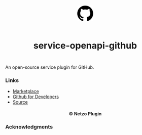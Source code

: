 <div align="center">
  <a href="https://netzo.io" target="_blank" >
    <img height="50" src="https://raw.githubusercontent.com/netzoio/netzo/main/plugins/services/service-openapi-github/src/assets/icon.png" style="margin: 12px 0px" />
  </a>

  <h1 style="padding: 6px 0px 24px 0px">service-openapi-github</h1>
</div>

An open-source service plugin for GitHub.

### Links

- [Marketplace](https://app.netzo.io/marketplace/service-openapi-github)
- [Github for Developers](https://docs.github.com/en/rest)
- [Source](https://raw.githubusercontent.com/github/rest-api-description/main/descriptions/ghes-3.4/ghes-3.4.json)

<div align="center">
  <h4>© Netzo Plugin</h4>
</div>

### Acknowledgments

